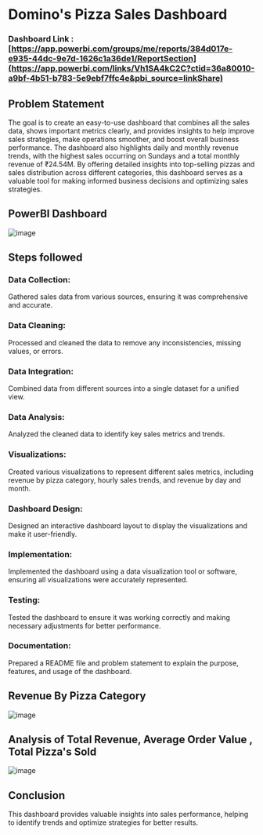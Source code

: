 # Domino's Pizza Sales Dashboard

### Dashboard Link : [https://app.powerbi.com/groups/me/reports/384d017e-e935-44dc-9e7d-1626c1a36de1/ReportSection](https://app.powerbi.com/links/Vh1SA4kC2C?ctid=36a80010-a9bf-4b51-b783-5e9ebf7ffc4e&pbi_source=linkShare)

## Problem Statement

The goal is to create an easy-to-use dashboard that combines all the sales data, shows important metrics clearly, and provides insights to help improve sales strategies, make operations smoother, and boost overall business performance.
The dashboard also highlights daily and monthly revenue trends, with the highest sales occurring on Sundays and a total monthly revenue of ₹24.54M. By offering detailed insights into top-selling pizzas and sales distribution across different categories, this dashboard serves as a valuable tool for making informed business decisions and optimizing sales strategies.

## PowerBI Dashboard

![image](https://github.com/user-attachments/assets/0c14672d-639b-46a3-9abd-e403dbbb04df)

## Steps followed 

### Data Collection: 
Gathered sales data from various sources, ensuring it was comprehensive and accurate.

### Data Cleaning: 
Processed and cleaned the data to remove any inconsistencies, missing values, or errors.

### Data Integration:
Combined data from different sources into a single dataset for a unified view.

### Data Analysis:
Analyzed the cleaned data to identify key sales metrics and trends.

### Visualizations: 
Created various visualizations to represent different sales metrics, including revenue by pizza category, hourly sales trends, and revenue by day and month.

### Dashboard Design: 
Designed an interactive dashboard layout to display the visualizations and make it user-friendly.

### Implementation:
Implemented the dashboard using a data visualization tool or software, ensuring all visualizations were accurately represented.

### Testing:
Tested the dashboard to ensure it was working correctly and making necessary adjustments for better performance.

### Documentation: 
Prepared a README file and problem statement to explain the purpose, features, and usage of the dashboard.

## Revenue By Pizza Category

![image](https://github.com/user-attachments/assets/379bebec-b55f-4a3c-88a2-9d56b6abd809)

## Analysis of Total Revenue, Average Order Value , Total Pizza's Sold

![image](https://github.com/user-attachments/assets/878a34fb-acfe-4084-8028-0c0978e0ad6f)


## Conclusion

This dashboard provides valuable insights into sales performance, helping to identify trends and optimize strategies for better results.


